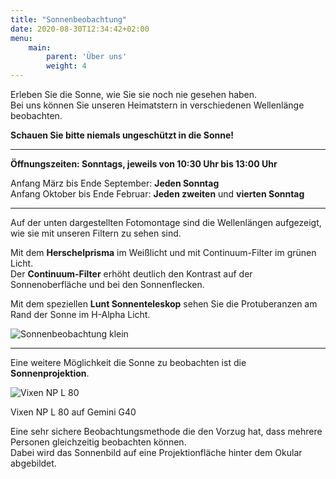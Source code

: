 ```yaml
---
title: "Sonnenbeobachtung"
date: 2020-08-30T12:34:42+02:00
menu:
    main: 
        parent: 'Über uns'
        weight: 4
---
```


Erleben Sie die Sonne, wie Sie sie noch nie gesehen haben.  
Bei uns können Sie unseren Heimatstern in verschiedenen Wellenlänge beobachten.

**Schauen Sie bitte niemals ungeschützt in die Sonne!**

---

**Öffnungszeiten:  Sonntags, jeweils von 10:30 Uhr bis 13:00 Uhr**

Anfang März bis Ende September: **Jeden Sonntag**  
Anfang Oktober bis Ende Februar: **Jeden zweiten** und **vierten Sonntag**

---

Auf der unten dargestellten Fotomontage sind die Wellenlängen aufgezeigt, wie sie mit unseren Filtern zu sehen sind.

Mit dem **Herschelprisma** im Weißlicht und mit Continuum-Filter im grünen Licht.  
Der **Continuum-Filter** erhöht deutlich den Kontrast auf der Sonnenoberfläche und bei den Sonnenflecken.

Mit dem speziellen **Lunt Sonnenteleskop** sehen Sie die Protuberanzen am Rand der Sonne im H-Alpha Licht.

![Sonnenbeobachtung klein](/images/Sonnenbeobachtung-klein.png)

---

Eine weitere Möglichkeit die Sonne zu beobachten ist die **Sonnenprojektion**.

![Vixen NP L 80](/images/Vixen-NP-L-80.jpg)

Vixen NP L 80 auf Gemini G40

Eine sehr sichere Beobachtungsmethode die den Vorzug hat, dass mehrere Personen gleichzeitig beobachten können.  
Dabei wird das Sonnenbild auf eine Projektionfläche hinter dem Okular abgebildet.